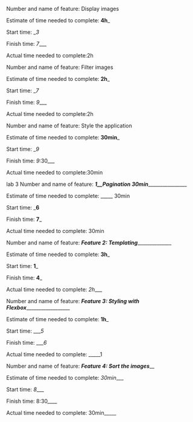Number and name of feature: Display images

Estimate of time needed to complete: __4h___

Start time: __3_

Finish time: _7____

Actual time needed to complete:2h


Number and name of feature: Filter images

Estimate of time needed to complete: __2h___

Start time: __7_

Finish time: _9____

Actual time needed to complete:2h


Number and name of feature: Style the application

Estimate of time needed to complete: __30min___

Start time: __9_

Finish time: _9_:30___

Actual time needed to complete:30min

lab 3 
Number and name of feature: _______1__Pagination 30min_______________________

Estimate of time needed to complete: _____ 30min

Start time: ___6__

Finish time: __7___

Actual time needed to complete: 30min

Number and name of feature: _________Feature 2: Templating_______________________

Estimate of time needed to complete: __3h___

Start time: __1___

Finish time: __4___

Actual time needed to complete: _2h____


Number and name of feature: _______Feature 3: Styling with Flexbox_________________________

Estimate of time needed to complete: __1h___

Start time: ____5_

Finish time: ____6_

Actual time needed to complete: _____1




Number and name of feature: _______________Feature 4: Sort the images_________________

Estimate of time needed to complete: _30min____

Start time: _8____

Finish time: 8:30____

Actual time needed to complete: 30min_____

